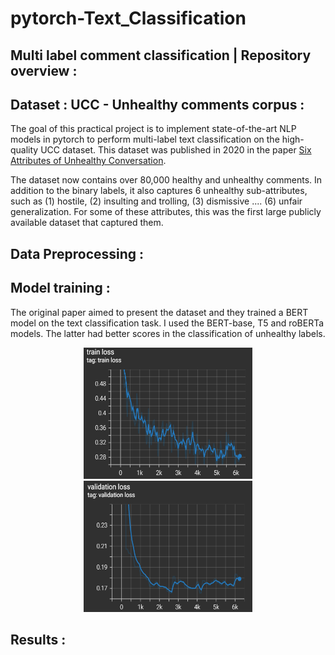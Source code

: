 # pytorch-Text_Classification

## Multi label comment classification | Repository overview :

## Dataset : UCC - Unhealthy comments corpus :
The goal of this practical project is to implement state-of-the-art NLP models in pytorch to perform multi-label text classification on the high-quality UCC dataset. This dataset was published in 2020 in the paper [Six Attributes of Unhealthy Conversation](https://arxiv.org/abs/2010.07410). 

The dataset now contains over 80,000 healthy and unhealthy comments. In addition to the binary labels, it also captures 6 unhealthy sub-attributes, such as (1) hostile, (2) insulting and trolling, (3) dismissive .... (6) unfair generalization. For some of these attributes, this was the first large publicly available dataset that captured them.

## Data Preprocessing :



## Model training :
The original paper aimed to present the dataset and they trained a BERT model on the text classification task. I used the BERT-base, T5 and roBERTa models. The latter had better scores in the classification of unhealthy labels.

<p align="center">
<img src="https://github.com/aymanemoataz/pytorch-Text_Classification/blob/main/images/train.png" width="270px" height="210px">
<img src="https://github.com/aymanemoataz/pytorch-Text_Classification/blob/main/images/validation.png" width="270px" height="210px">
</p>



## Results :




